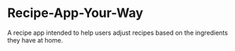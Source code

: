 # Recipe-App-Your-Way
A recipe app intended to help users adjust recipes based on the ingredients they have at home. 
